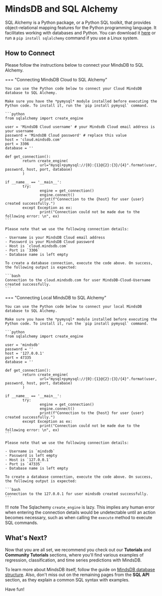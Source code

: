 # MindsDB and SQL Alchemy

SQL Alchemy is a Python package, or a Python SQL toolkit, that provides object-relational mapping features for the Python programming language. It facilitates working with databases and Python. You can download it [here](https://www.sqlalchemy.org/) or run a `pip install sqlalchemy` command if you use a Linux system.

## How to Connect

Please follow the instructions below to connect your MindsDB to SQL Alchemy.

=== "Connecting MindsDB Cloud to SQL Alchemy"

    You can use the Python code below to connect your Cloud MindsDB database to SQL Alchemy.

    Make sure you have the *pymysql* module installed before executing the Python code. To install it, run the `pip install pymysql` command.

    ```python
    from sqlalchemy import create_engine

    user = 'MindsDB Cloud username' # your Mindsdb Cloud email address is your username
    password = 'MindsDB Cloud password' # replace this value
    host = 'cloud.mindsdb.com'
    port = 3306
    database = ''

    def get_connection():
            return create_engine(
                    url="mysql+pymysql://{0}:{1}@{2}:{3}/{4}".format(user, password, host, port, database)
            )

    if __name__ == '__main__':
            try:
                    engine = get_connection()
                    engine.connect()
                    print(f"Connection to the {host} for user {user} created successfully.")
            except Exception as ex:
                    print("Connection could not be made due to the following error: \n", ex)
    ```

    Please note that we use the following connection details:

    - Username is your MindsDB Cloud email address
    - Password is your MindsDB Cloud password
    - Host is `cloud.mindsdb.com`
    - Port is `3306`
    - Database name is left empty

    To create a database connection, execute the code above. On success, the following output is expected:

    ```bash
    Connection to the cloud.mindsdb.com for user MindsDB-Cloud-Username created successfully.
    ```

=== "Connecting Local MindsDB to SQL Alchemy"

    You can use the Python code below to connect your local MindsDB database to SQL Alchemy.

    Make sure you have the *pymysql* module installed before executing the Python code. To install it, run the `pip install pymysql` command.

    ```python
    from sqlalchemy import create_engine

    user = 'mindsdb'
    password = ''
    host = '127.0.0.1'
    port = 47335
    database = ''

    def get_connection():
            return create_engine(
                    url="mysql+pymysql://{0}:{1}@{2}:{3}/{4}".format(user, password, host, port, database)
            )

    if __name__ == '__main__':
            try:
                    engine = get_connection()
                    engine.connect()
                    print(f"Connection to the {host} for user {user} created successfully.")
            except Exception as ex:
                    print("Connection could not be made due to the following error: \n", ex)
    ```

    Please note that we use the following connection details:

    - Username is `mindsdb`
    - Password is left empty
    - Host is `127.0.0.1`
    - Port is `47335`
    - Database name is left empty

    To create a database connection, execute the code above. On success, the following output is expected:

    ```bash
    Connection to the 127.0.0.1 for user mindsdb created successfully.
    ```
!!! note
    The Sqlachemy `create_engine` is lazy. This implies any human error when entering the connection details would be undetectable until an action becomes necessary, such as when calling the `execute` method to execute SQL commands.


## What's Next?

Now that you are all set, we recommend you check out our **Tutorials** and **Community Tutorials** sections, where you'll find various examples of regression, classification, and time series predictions with MindsDB.

To learn more about MindsDB itself, follow the guide on [MindsDB database structure](/sql/table-structure/). Also, don't miss out on the remaining pages from the **SQL API** section, as they explain a common SQL syntax with examples.

Have fun!
